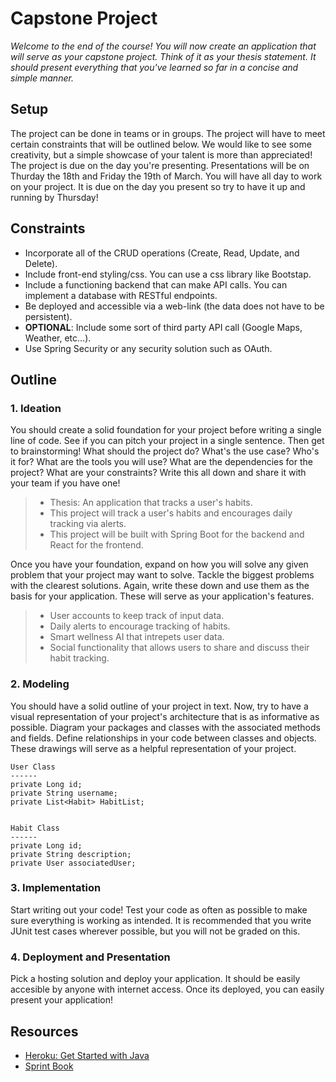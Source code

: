 # Capstone Project

_Welcome to the end of the course! You will now create an application that will serve as your capstone project. Think of it as your thesis statement. It should present everything that you've learned so far in a concise and simple manner._ 

## Setup

The project can be done in teams or in groups. The project will have to meet certain constraints that will be outlined below. We would like to see some creativity, but a simple showcase of your talent is more than appreciated! The project is due on the day you're presenting. Presentations will be on Thurday the 18th and Friday the 19th of March. You will have all day to work on your project. It is due on the day you present so try to have it up and running by Thursday! 

## Constraints 

- Incorporate all of the CRUD operations (Create, Read, Update, and Delete). 
- Include front-end styling/css. You can use a css library like Bootstap.
- Include a functioning backend that can make API calls. You can implement a database with RESTful endpoints. 
- Be deployed and accessible via a web-link (the data does not have to be persistent).
- **OPTIONAL**: Include some sort of third party API call (Google Maps, Weather, etc...).
- Use Spring Security or any security solution such as OAuth. 

## Outline

### 1. Ideation

You should create a solid foundation for your project before writing a single line of code. See if you can pitch your project in a single sentence. Then get to brainstorming! What should the project do? What's the use case? Who's it for? What are the tools you will use? What are the dependencies for the project? What are your constraints? Write this all down and share it with your team if you have one! 

> - Thesis: An application that tracks a user's habits. 
> - This project will track a user's habits and encourages daily tracking via alerts.
> - This project will be built with Spring Boot for the backend and React for the frontend.  

Once you have your foundation, expand on how you will solve any given problem that your project may want to solve. Tackle the biggest problems with the clearest solutions. Again, write these down and use them as the basis for your application. These will serve as your application's features. 

> - User accounts to keep track of input data. 
> - Daily alerts to encourage tracking of habits.
> - Smart wellness AI that intrepets user data.
> - Social functionality that allows users to share and discuss their habit tracking. 

### 2. Modeling

You should have a solid outline of your project in text. Now, try to have a visual representation of your project's architecture that is as informative as possible. Diagram your packages and classes with the associated methods and fields. Define relationships in your code between classes and objects. These drawings will serve as a helpful representation of your project.

```
User Class
------
private Long id; 
private String username;
private List<Habit> HabitList; 


Habit Class
------
private Long id;
private String description; 
private User associatedUser; 

```

### 3. Implementation

Start writing out your code! Test your code as often as possible to make sure everything is working as intended. It is recommended that you write JUnit test cases wherever possible, but you will not be graded on this. 

### 4. Deployment and Presentation

Pick a hosting solution and deploy your application. It should be easily accesible by anyone with internet access. Once its deployed, you can easily present your application!

## Resources

- [Heroku: Get Started with Java](https://devcenter.heroku.com/articles/getting-started-with-java)
- [Sprint Book](https://www.thesprintbook.com/)

